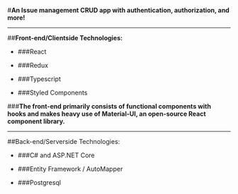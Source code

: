 #**An Issue management CRUD app with authentication, authorization, and more!**

---

##**Front-end/Clientside Technologies:**

- ###React

- ###Redux

- ###Typescript

- ###Styled Components

###**The front-end primarily consists of functional components with hooks and makes heavy use of Material-UI, an open-source React component library.**

---

##Back-end/Serverside Technologies:

- ###C# and ASP.NET Core

- ###Entity Framework / AutoMapper

- ###Postgresql
